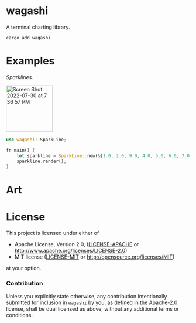 # wagashi

A terminal charting library.

```terminal
cargo add wagashi
```
# Examples

*Sparklines.*

<img width="127" alt="Screen Shot 2022-07-30 at 7 36 57 PM" src="https://user-images.githubusercontent.com/294042/182007265-e13e59c7-adef-4a24-aefb-d43fa8282fc4.png">

```rust
use wagashi::SparkLine;

fn main() {
    let sparkline = SparkLine::new(&[1.0, 2.0, 9.0, 4.0, 5.0, 6.0, 7.0, 8.0, 9.0, 10.0]);
    sparkline.render();
}
```

# Art

# License

This project is licensed under either of

 * Apache License, Version 2.0, ([LICENSE-APACHE](LICENSE-APACHE) or
   http://www.apache.org/licenses/LICENSE-2.0)
 * MIT license ([LICENSE-MIT](LICENSE-MIT) or
   http://opensource.org/licenses/MIT)

at your option.

### Contribution

Unless you explicitly state otherwise, any contribution intentionally submitted
for inclusion in `wagashi` by you, as defined in the Apache-2.0 license, shall be
dual licensed as above, without any additional terms or conditions.
